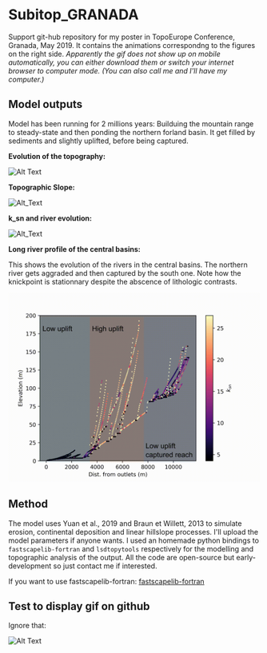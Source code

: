 # Subitop_GRANADA


Support git-hub repository for my poster in TopoEurope Conference, Granada, May 2019. It contains the animations correspondng to the figures on the right side. *Apparently the gif does not show up on mobile automatically, you can either download them or switch your internet browser to computer mode. (You can also call me and I'll have my computer.)*

## Model outputs

Model has been running for 2 millions years: Builduing the mountain range to steady-state and then ponding the northern forland basin. It get filled by sediments and slightly uplifted, before being captured.

**Evolution of the topography:**

![Alt Text](https://github.com/bgailleton/Subitop_GRANADA/raw/master/topo.gif)

**Topographic Slope:**

![Alt_Text](https://github.com/bgailleton/Subitop_GRANADA/raw/master/slope.gif)

**k_sn and river evolution:**

![Alt_Text](https://github.com/bgailleton/Subitop_GRANADA/raw/master/ksn_evolution.gif)

**Long river profile of the central basins:**

This shows the evolution of the rivers in the central basins. The northern river gets aggraded and then captured by the south one.
Note how the knickpoint is stationnary despite the abscence of lithologic contrasts.

![Alt_Text](https://github.com/bgailleton/Subitop_GRANADA/raw/master/long_profile_captured.gif)

## Method 

The model uses Yuan et al., 2019 and Braun et Willett, 2013 to simulate erosion, continental deposition and linear hillslope processes. I'll upload the model parameters if anyone wants. I used an homemade python bindings to `fastscapelib-fortran` and `lsdtopytools` respectively for the modelling and topographic analysis of the output. All the code are open-source but early-development so just contact me if interested.

If you want to use fastscapelib-fortran:
[fastscapelib-fortran](https://fastscape-lem.github.io/fastscapelib-fortran)











## Test to display gif on github

Ignore that:

![Alt Text](https://media.giphy.com/media/vFKqnCdLPNOKc/giphy.gif)

